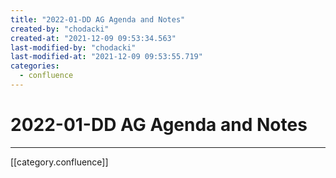 ```yaml
---
title: "2022-01-DD AG Agenda and Notes"
created-by: "chodacki"
created-at: "2021-12-09 09:53:34.563"
last-modified-by: "chodacki"
last-modified-at: "2021-12-09 09:53:55.719"
categories:
  - confluence
---
```


# 2022-01-DD AG Agenda and Notes


---

[[category.confluence]]
